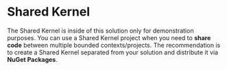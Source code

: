 
# Shared Kernel
The Shared Kernel is inside of this solution only for demonstration purposes. You can use a Shared Kernel project when you need to **share code** between multiple bounded contexts/projects. The recommendation is to create a Shared Kernel separated from your solution and distribute it via **NuGet Packages**.